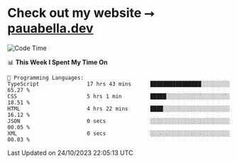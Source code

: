 # Check out my website ⭢ [pauabella.dev](https://pauabella.dev)

<!--START_SECTION:waka-->
![Code Time](http://img.shields.io/badge/Code%20Time-2%2C593%20hrs%205%20mins-blue)

📊 **This Week I Spent My Time On** 

```text
💬 Programming Languages: 
TypeScript               17 hrs 43 mins      ████████████████░░░░░░░░░   65.27 % 
CSS                      5 hrs 1 min         █████░░░░░░░░░░░░░░░░░░░░   18.51 % 
HTML                     4 hrs 22 mins       ████░░░░░░░░░░░░░░░░░░░░░   16.12 % 
JSON                     0 secs              ░░░░░░░░░░░░░░░░░░░░░░░░░   00.05 % 
XML                      0 secs              ░░░░░░░░░░░░░░░░░░░░░░░░░   00.03 % 
```


 Last Updated on 24/10/2023 22:05:13 UTC
<!--END_SECTION:waka-->
